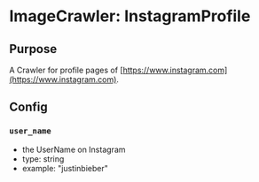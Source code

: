 # ImageCrawler: InstagramProfile

## Purpose

A Crawler for profile pages of [https://www.instagram.com](https://www.instagram.com).

## Config

### `user_name`

- the UserName on Instagram
- type: string
- example: "justinbieber"

